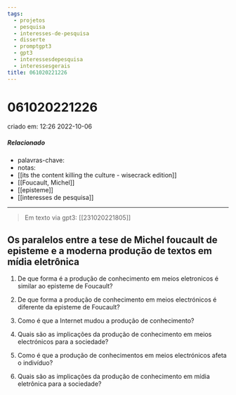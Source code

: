 ```yaml
---
tags:
  - projetos
  - pesquisa
  - interesses-de-pesquisa
  - disserte
  - promptgpt3
  - gpt3
  - interessesdepesquisa
  - interessesgerais
title: 061020221226
---
```

# 061020221226
criado em: 12:26 2022-10-06

##### Relacionado
- palavras-chave: 
- notas:
- [[its the content killing the culture - wisecrack edition]]
- [[Foucault, Michel]]
- [[episteme]]
- [[interesses de pesquisa]]
---
>Em texto via gpt3: [[231020221805]]

## Os paralelos entre a tese de Michel foucault de episteme e a moderna produção de textos em mídia eletrônica
1. De que forma é a produção de conhecimento em meios eletronicos é similar ao episteme de Foucault? 

2. De que forma a produção de conhecimento em meios electrónicos é diferente da episteme de Foucault? 

3. Como é que a Internet mudou a produção de conhecimento? 

4. Quais são as implicações da produção de conhecimento em meios electrónicos para a sociedade? 

5. Como é que a produção de conhecimentos em meios electrónicos afeta o indivíduo?

6. Quais são as implicações da produção de conhecimento em mídia eletrônica para a sociedade?

